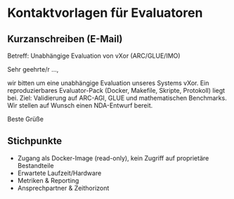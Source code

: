 # Kontaktvorlagen für Evaluatoren

## Kurzanschreiben (E-Mail)

Betreff: Unabhängige Evaluation von vXor (ARC/GLUE/IMO)

Sehr geehrte/r …,

wir bitten um eine unabhängige Evaluation unseres Systems vXor. Ein reproduzierbares Evaluator-Pack (Docker, Makefile, Skripte, Protokoll) liegt bei. 
Ziel: Validierung auf ARC-AGI, GLUE und mathematischen Benchmarks. 
Wir stellen auf Wunsch einen NDA-Entwurf bereit.

Beste Grüße

## Stichpunkte
- Zugang als Docker-Image (read-only), kein Zugriff auf proprietäre Bestandteile
- Erwartete Laufzeit/Hardware
- Metriken & Reporting
- Ansprechpartner & Zeithorizont
